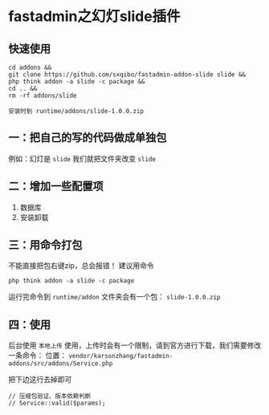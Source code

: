 # fastadmin之幻灯slide插件

## 快速使用
```
cd addons &&
git clone https://github.com/sxqibo/fastadmin-addon-slide slide && 
php think addon -a slide -c package &&
cd .. &&
rm -rf addons/slide

安装时到 runtime/addons/slide-1.0.0.zip
```



## 一：把自己的写的代码做成单独包
例如：幻灯是 `slide` 我们就把文件夹改变 `slide`

## 二：增加一些配置项
1. 数据库
2. 安装卸载

## 三：用命令打包
不能直接把包右键zip，总会报错！
建议用命令
```
php think addon -a slide -c package
```
运行完命令到 `runtime/addon` 文件夹会有一个包： `slide-1.0.0.zip`

## 四：使用
后台使用 `本地上传` 使用，上传时会有一个限制，请到官方进行下载，我们需要修改一条命令：
位置： `vendor/karsonzhang/fastadmin-addons/src/addons/Service.php`

把下边这行去掉即可
```
// 压缩包验证、版本依赖判断
// Service::valid($params);
```
